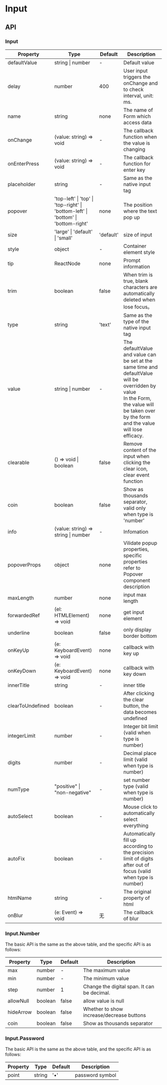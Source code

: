 # Input

<example />

## API

### Input

| Property | Type | Default | Description |
| --- | --- | --- | --- |
| defaultValue | string \| number | - | Default value |
| delay | number | 400 | User input triggers the onChange and to check interval, unit: ms.|
| name | string | none | The name of Form which access data |
| onChange | (value: string) => void | - | The callback function when the value is changing |
| onEnterPress | (value: string) => void | - | The callback function for enter key |
| placeholder | string | - | Same as the native input tag |
| popover | 'top-left' \| 'top' \| 'top-right' \| 'bottom-left' \| 'bottom' \| 'bottom-right' | none | The position where the text pop up |
| size | 'large' \| 'default' \| 'small' | 'default' | size of input |
| style | object | - | Container element style |
| tip | ReactNode | none | Prompt information |
| trim | boolean | false | When trim is true, blank characters are automatically deleted when lose focus。 |
| type | string | 'text' | Same as the type of the native input tag |
| value | string \| number | - | The defaultValue and value can be set at the same time and defaultValue will be overridden by value<br />In the Form, the value will be taken over by the form and the value will lose efficacy. |
| clearable | () => void \| boolean | false | Remove content of the input when clicking the clear icon, clear event function |
| coin | boolean | false | Show as thousands separator, valid only when type is 'number' |
| info | (value: string) => string \| number | - | Infomation |
| popoverProps | object | none | Vilidate popup properties, specific properties refer to Popover component description |
| maxLength | number | none | input max length |
| forwardedRef | (el: HTMLElement) => void | none | get input element |
| underline | boolean | false | only display border bottom  |
| onKeyUp | (e: KeyboardEvent) => void | none | callback with key up |
| onKeyDown | (e: KeyboardEvent) => void | none | callback with key down |
| innerTitle | string | - | inner title |
| clearToUndefined | boolean | - | After clicking the clear button, the data becomes undefined |
| integerLimit | number | - | Integer bit limit (valid when type is number) |
| digits | number | - | Decimal place limit (valid when type is number) |
| numType | "positive" \| "non-negative" | - | set number type (valid when type is number) |
| autoSelect | boolean | - | Mouse click to automatically select everything |
| autoFix | boolean | - | Automatically fill up according to the precision limit of digits after out of focus (valid when type is number) |
| htmlName | string | - | The original property of html |
| onBlur | (e: Event) => void | 无 | The callback of blur |

### Input.Number

The basic API is the same as the above table, and the specific API is as follows:

| Property | Type | Default | Description |
| --- | --- | --- | --- |
| max | number | - | The maximum value |
| min | number | - | The minimum value|
| step | number | 1 | Change the digital span. It can be decimal. |
| allowNull | boolean | false | allow value is null |
| hideArrow | boolean | false | Whether to show increase/decrease buttons |
| coin | boolean | false | Show as thousands separator |

### Input.Password

The basic API is the same as the above table, and the specific API is as follows:

| Property | Type | Default | Description |
| --- | --- | --- | --- |
| point | string | '•' | password symbol |